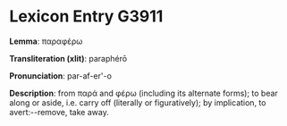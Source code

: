 # Lexicon Entry G3911

**Lemma**: παραφέρω

**Transliteration (xlit)**: paraphérō

**Pronunciation**: par-af-er'-o

**Description**:
from παρά and φέρω (including its alternate forms); to bear along or aside, i.e. carry off (literally or figuratively); by implication, to avert:--remove, take away.
